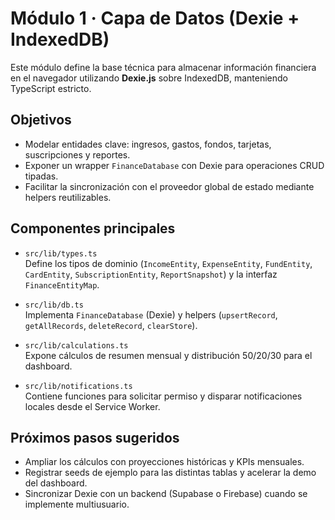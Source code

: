 # Módulo 1 · Capa de Datos (Dexie + IndexedDB)

Este módulo define la base técnica para almacenar información financiera en el navegador utilizando **Dexie.js** sobre IndexedDB, manteniendo TypeScript estricto.

## Objetivos

- Modelar entidades clave: ingresos, gastos, fondos, tarjetas, suscripciones y reportes.
- Exponer un wrapper `FinanceDatabase` con Dexie para operaciones CRUD tipadas.
- Facilitar la sincronización con el proveedor global de estado mediante helpers reutilizables.

## Componentes principales

- `src/lib/types.ts`  
  Define los tipos de dominio (`IncomeEntity`, `ExpenseEntity`, `FundEntity`, `CardEntity`, `SubscriptionEntity`, `ReportSnapshot`) y la interfaz `FinanceEntityMap`.

- `src/lib/db.ts`  
  Implementa `FinanceDatabase` (Dexie) y helpers (`upsertRecord`, `getAllRecords`, `deleteRecord`, `clearStore`).

- `src/lib/calculations.ts`  
  Expone cálculos de resumen mensual y distribución 50/20/30 para el dashboard.

- `src/lib/notifications.ts`  
  Contiene funciones para solicitar permiso y disparar notificaciones locales desde el Service Worker.

## Próximos pasos sugeridos

- Ampliar los cálculos con proyecciones históricas y KPIs mensuales.
- Registrar seeds de ejemplo para las distintas tablas y acelerar la demo del dashboard.
- Sincronizar Dexie con un backend (Supabase o Firebase) cuando se implemente multiusuario.
